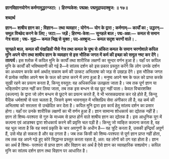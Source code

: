 **ज्ञानविज्ञानयोगेन कर्मणामुद्धरन्जटा: ।** **हिरण्यकेश: पद्माक्ष: पद्ममुद्रापदाश्बुज: ॥ १७॥** 

**शब्दार्थ** 

**ज्ञान—** **शाषीय ज्ञान का** **; विज्ञान—** **तथा व्यवहार** **; योगेन—** **योग के द्वारा** **; कर्मणाम्—** **कार्यों का** **; उद्धरन्—** **समूल** **विच्छेद करने के लिए** **; जटा:—** **जड़ें** **; हिरण्य-केश:—** **सुनहले बाल** **; पद्म-अक्ष:—** **कमल से समान नेत्र वाला** **; पद्म-** **मुद्रा—** **कमल चिह्न से युक्त** **; पद-अश्बुज:—** **कमल सदृश चरणों वाले।** **.** 

**सुनहले बाल, कमल की पंखडिय़ों जैसे नेत्र तथा कमल के पुष्प से अंकित कमल** **के समान चरणोवाले कपिल मुनि अपने योग तथा शाषीय ज्ञान के व्यवहार से इस** **भौतिक जगत में कर्म की इच्छा को समूल नष्ट कर देंगे।** **तात्पर्य :** इस श्लोक में कपिल मुनि के कार्यों तथा शारीरिक लक्षणों का सुन्दर वर्णन हुआ है। यहाँ पर कपिल मुनि के कार्यों की भविष्यवाणी की गई है—वे सांलय दर्शन को इस प्रकार प्रस्तुत करेंगे कि लोग उनके दर्शन का अध्ययन करके कर्म अर्थात् सकाम कर्म की उत्कट अभिलाषा को जड़ से उखाड़ देंगे। इस भौतिक जगत में प्रत्येक व्यक्ति अपने श्रम के फल को प्राप्त करने में लगा हुआ है। मनुष्य अपने श्रम के फल को प्राप्त करके सुखी रहने का प्रयत्न करता है, किन्तु वस्तुत: वह अधिकाधिक उलझता जाता है। जब तक पूर्ण ज्ञान या भकि्तयोग प्राप्त नहीं कर लिया जाता, तब तक इस बन्धन से वह छूट नहीं पाता। केवल विचारशक्ति (कल्पना) के द्वारा जो लोग बन्धन से छूटने का प्रयत्न करते हैं, वे भी भरसकप्रयास कर रहे होते हैं, किन्तु वैदिक धर्मशाषों से पता चलता है, जिसने कृष्ण भावनामृत में भक्तिप्रिय सेवा अंगीकार ली है, वह कर्म की अभिलाषा को सरलता से उच्छेदित कर देता है। कपिल मुनि द्वारा इस कार्य हेतु सांलय दर्शन का प्रसार होगा। यहाँ पर उनके शारीरिक लक्षणों का भी वर्णन हुआ हैं। ज्ञान सामान्य शोधकार्य का द्योतक नहीं है। ज्ञान तो शिष्य-परश्परा से गुरु के माध्यम से प्राप्त होने वाले शाषीय ज्ञान का द्योतक है। इस आधुनिक युग में कल्पना एवं आडश्बर द्वारा शोधकार्य करने की प्रवृत्ति चल पड़ी है। किन्तु जो व्यकि्त कल्पना करता है, वह यह भूल जाता है कि वह स्वयं प्रकृति के चार अवगुणों के अधीन है— वह त्रुटि करता है, उसकी इन्द्रियाँ अपूर्ण हैं, उसे मोह हो सकता है और वह ठगता है। जब तक किसी को शिष्य-परश्परा से पूर्ण ज्ञान प्राप्त नहीं होता, तब तक वह अपने गढ़े हुए कोरे सिद्धान्त प्रस्तुत करता रहता है, अत: वह लोगों को ठग रहा होता है। ज्ञान का अर्थ है शिष्य- परश्परा से प्राप्त ज्ञान और विज्ञान का अर्थ है ऐसे ज्ञान का व्यावहारिक सश्प्रयोग। कपिल मुनि का सांलय दर्शन ज्ञान तथा विज्ञान पर आधारित है।  